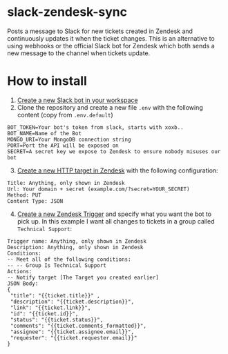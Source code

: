 # slack-zendesk-sync

Posts a message to Slack for new tickets created in Zendesk and continuously updates it when the ticket changes. This is an alternative to using webhooks or the official Slack bot for Zendesk which both sends a new message to the channel when tickets update.

# How to install

1. [Create a new Slack bot in your workspace](https://get.slack.help/hc/en-us/articles/115005265703-Create-a-bot-for-your-workspace)
1. Clone the repository and create a new file `.env` with the following content (copy from `.env.default`)
```
BOT_TOKEN=Your bot's token from slack, starts with xoxb..
BOT_NAME=Name of the Bot
MONGO_URI=Your MongoDB connection string
PORT=Port the API will be exposed on
SECRET=A secret key we expose to Zendesk to ensure nobody misuses our bot
```
3. [Create a new HTTP target in Zendesk](https://support.zendesk.com/hc/en-us/articles/203662136-Notifying-external-targets#topic_hvf_eoa_vb) with the following configuration:
```
Title: Anything, only shown in Zendesk
Url: Your domain + secret (example.com/?secret=YOUR_SECRET)
Method: PUT
Content Type: JSON
```
4. [Create a new Zendesk Trigger](https://support.zendesk.com/hc/en-us/articles/203662106-Creating-triggers-for-automatic-ticket-updates-and-notifications) and specify what you want the bot to pick up. In this example I want all changes to tickets in a group called `Technical Support`:
```
Trigger name: Anything, only shown in Zendesk
Description: Anything, only shown in Zendesk
Conditions:
-- Meet all of the following conditions:
-- -- Group Is Technical Support
Actions:
-- Notify target [The Target you created earlier]
JSON Body:
{
 "title": "{{ticket.title}}" ,
 "description": "{{ticket.description}}",
 "link": "{{ticket.link}}",
 "id": "{{ticket.id}}",
 "status": "{{ticket.status}}",
 "comments": "{{ticket.comments_formatted}}",
 "assignee": "{{ticket.assignee.email}}",
 "requester": "{{ticket.requester.email}}"
}
```
